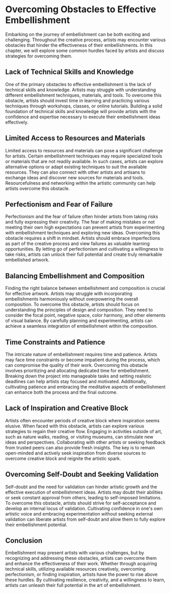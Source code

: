 Overcoming Obstacles to Effective Embellishment
==========================================================

Embarking on the journey of embellishment can be both exciting and challenging. Throughout the creative process, artists may encounter various obstacles that hinder the effectiveness of their embellishments. In this chapter, we will explore some common hurdles faced by artists and discuss strategies for overcoming them.

Lack of Technical Skills and Knowledge
--------------------------------------

One of the primary obstacles to effective embellishment is the lack of technical skills and knowledge. Artists may struggle with understanding different embellishment techniques, materials, and tools. To overcome this obstacle, artists should invest time in learning and practicing various techniques through workshops, classes, or online tutorials. Building a solid foundation of technical skills and knowledge will provide artists with the confidence and expertise necessary to execute their embellishment ideas effectively.

Limited Access to Resources and Materials
-----------------------------------------

Limited access to resources and materials can pose a significant challenge for artists. Certain embellishment techniques may require specialized tools or materials that are not readily available. In such cases, artists can explore alternative options or adapt existing techniques to suit the available resources. They can also connect with other artists and artisans to exchange ideas and discover new sources for materials and tools. Resourcefulness and networking within the artistic community can help artists overcome this obstacle.

Perfectionism and Fear of Failure
---------------------------------

Perfectionism and the fear of failure often hinder artists from taking risks and fully expressing their creativity. The fear of making mistakes or not meeting their own high expectations can prevent artists from experimenting with embellishment techniques and exploring new ideas. Overcoming this obstacle requires a shift in mindset. Artists should embrace imperfections as part of the creative process and view failures as valuable learning opportunities. By letting go of perfectionism and cultivating a willingness to take risks, artists can unlock their full potential and create truly remarkable embellished artwork.

Balancing Embellishment and Composition
---------------------------------------

Finding the right balance between embellishment and composition is crucial for effective artwork. Artists may struggle with incorporating embellishments harmoniously without overpowering the overall composition. To overcome this obstacle, artists should focus on understanding the principles of design and composition. They need to consider the focal point, negative space, color harmony, and other elements of visual balance. By carefully planning and experimenting, artists can achieve a seamless integration of embellishment within the composition.

Time Constraints and Patience
-----------------------------

The intricate nature of embellishment requires time and patience. Artists may face time constraints or become impatient during the process, which can compromise the quality of their work. Overcoming this obstacle involves prioritizing and allocating dedicated time for embellishment. Breaking down the project into manageable tasks and setting realistic deadlines can help artists stay focused and motivated. Additionally, cultivating patience and embracing the meditative aspects of embellishment can enhance both the process and the final outcome.

Lack of Inspiration and Creative Block
--------------------------------------

Artists often encounter periods of creative block where inspiration seems elusive. When faced with this obstacle, artists can explore various strategies to regain their creative flow. Engaging in activities outside of art, such as nature walks, reading, or visiting museums, can stimulate new ideas and perspectives. Collaborating with other artists or seeking feedback from trusted peers can also provide fresh insights. The key is to remain open-minded and actively seek inspiration from diverse sources to overcome creative block and reignite the artistic spark.

Overcoming Self-Doubt and Seeking Validation
--------------------------------------------

Self-doubt and the need for validation can hinder artistic growth and the effective execution of embellishment ideas. Artists may doubt their abilities or seek constant approval from others, leading to self-imposed limitations. To overcome this obstacle, artists should strive for self-acceptance and develop an internal locus of validation. Cultivating confidence in one's own artistic voice and embracing experimentation without seeking external validation can liberate artists from self-doubt and allow them to fully explore their embellishment potential.

Conclusion
----------

Embellishment may present artists with various challenges, but by recognizing and addressing these obstacles, artists can overcome them and enhance the effectiveness of their work. Whether through acquiring technical skills, utilizing available resources creatively, overcoming perfectionism, or finding inspiration, artists have the power to rise above these hurdles. By cultivating resilience, creativity, and a willingness to learn, artists can unleash their full potential in the art of embellishment.
